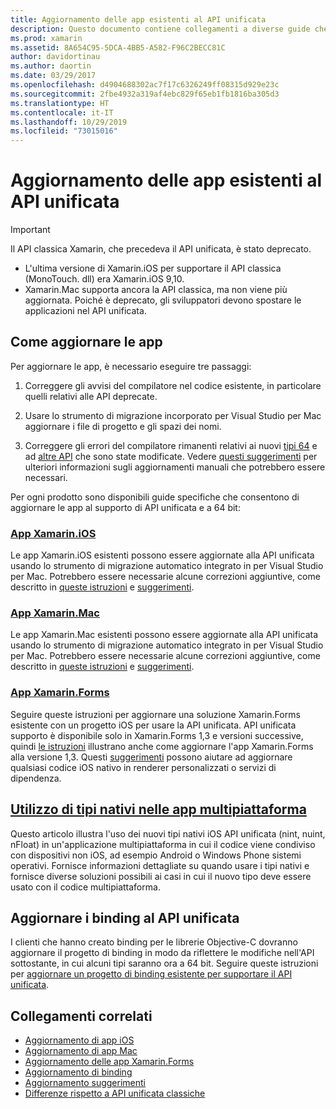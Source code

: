 ```yaml
---
title: Aggiornamento delle app esistenti al API unificata
description: Questo documento contiene collegamenti a diverse guide che descrivono come aggiornare le applicazioni Xamarin al API unificata. Vengono illustrate le app Xamarin.iOS, Xamarin.Mac. App Xamarin.Forms, tipi nativi nelle app multipiattaforma e progetti di associazione.
ms.prod: xamarin
ms.assetid: 8A654C95-5DCA-4BB5-A582-F96C2BECC81C
author: davidortinau
ms.author: daortin
ms.date: 03/29/2017
ms.openlocfilehash: d4904688302ac7f17c6326249ff08315d929e23c
ms.sourcegitcommit: 2fbe4932a319af4ebc829f65eb1fb1816ba305d3
ms.translationtype: HT
ms.contentlocale: it-IT
ms.lasthandoff: 10/29/2019
ms.locfileid: "73015016"
---
```

# <a name="updating-existing-apps-to-the-unified-api"></a>Aggiornamento delle app esistenti al API unificata

> [!IMPORTANT]
> Il API classica Xamarin, che precedeva il API unificata, è stato deprecato.
>
> - L'ultima versione di Xamarin.iOS per supportare il API classica (MonoTouch. dll) era Xamarin.iOS 9,10.
> - Xamarin.Mac supporta ancora la API classica, ma non viene più aggiornata. Poiché è deprecato, gli sviluppatori devono spostare le applicazioni nel API unificata.

## <a name="how-to-update-your-apps"></a>Come aggiornare le app

Per aggiornare le app, è necessario eseguire tre passaggi:

1. Correggere gli avvisi del compilatore nel codice esistente, in particolare quelli relativi alle API deprecate.

2. Usare lo strumento di migrazione incorporato per Visual Studio per Mac aggiornare i file di progetto e gli spazi dei nomi.

3. Correggere gli errori del compilatore rimanenti relativi ai nuovi [tipi 64](~/cross-platform/macios/nativetypes.md) e ad [altre API](~/cross-platform/macios/unified/overview.md#deprecated-typos) che sono state modificate. Vedere [questi suggerimenti](~/cross-platform/macios/unified/updating-tips.md) per ulteriori informazioni sugli aggiornamenti manuali che potrebbero essere necessari.

Per ogni prodotto sono disponibili guide specifiche che consentono di aggiornare le app al supporto di API unificata e a 64 bit:

### <a name="xamarinios-appscross-platformmaciosunifiedupdating-ios-appsmd"></a>[App Xamarin.iOS](~/cross-platform/macios/unified/updating-ios-apps.md)

Le app Xamarin.iOS esistenti possono essere aggiornate alla API unificata usando lo strumento di migrazione automatico integrato in per Visual Studio per Mac. Potrebbero essere necessarie alcune correzioni aggiuntive, come descritto in [queste istruzioni](~/cross-platform/macios/unified/updating-ios-apps.md) e [suggerimenti](~/cross-platform/macios/unified/updating-tips.md).

### <a name="xamarinmac-appscross-platformmaciosunifiedupdating-mac-appsmd"></a>[App Xamarin.Mac](~/cross-platform/macios/unified/updating-mac-apps.md)

Le app Xamarin.Mac esistenti possono essere aggiornate alla API unificata usando lo strumento di migrazione automatico integrato in per Visual Studio per Mac. Potrebbero essere necessarie alcune correzioni aggiuntive, come descritto in [queste istruzioni](~/cross-platform/macios/unified/updating-mac-apps.md) e [suggerimenti](~/cross-platform/macios/unified/updating-tips.md).

### <a name="xamarinforms-appscross-platformmaciosunifiedupdating-xamarin-forms-appsmd"></a>[App Xamarin.Forms](~/cross-platform/macios/unified/updating-xamarin-forms-apps.md)

Seguire queste istruzioni per aggiornare una soluzione Xamarin.Forms esistente con un progetto iOS per usare la API unificata. API unificata supporto è disponibile solo in Xamarin.Forms 1,3 e versioni successive, quindi [le istruzioni](~/cross-platform/macios/unified/updating-xamarin-forms-apps.md) illustrano anche come aggiornare l'app Xamarin.Forms alla versione 1,3. Questi [suggerimenti](~/cross-platform/macios/unified/updating-tips.md) possono aiutare ad aggiornare qualsiasi codice iOS nativo in renderer personalizzati o servizi di dipendenza.

## <a name="working-with-native-types-in-cross-platform-appscross-platformmaciosnativetypesmd"></a>[Utilizzo di tipi nativi nelle app multipiattaforma](~/cross-platform/macios/nativetypes.md)

Questo articolo illustra l'uso dei nuovi tipi nativi iOS API unificata (nint, nuint, nFloat) in un'applicazione multipiattaforma in cui il codice viene condiviso con dispositivi non iOS, ad esempio Android o Windows Phone sistemi operativi. Fornisce informazioni dettagliate su quando usare i tipi nativi e fornisce diverse soluzioni possibili ai casi in cui il nuovo tipo deve essere usato con il codice multipiattaforma.

## <a name="update-bindings-to-the-unified-api"></a>Aggiornare i binding al API unificata

I clienti che hanno creato binding per le librerie Objective-C dovranno aggiornare il progetto di binding in modo da riflettere le modifiche nell'API sottostante, in cui alcuni tipi saranno ora a 64 bit.
Seguire queste istruzioni per [aggiornare un progetto di binding esistente per supportare il API unificata](~/cross-platform/macios/unified/update-binding.md).

## <a name="related-links"></a>Collegamenti correlati

- [Aggiornamento di app iOS](~/cross-platform/macios/unified/updating-ios-apps.md)
- [Aggiornamento di app Mac](~/cross-platform/macios/unified/updating-mac-apps.md)
- [Aggiornamento delle app Xamarin.Forms](~/cross-platform/macios/unified/updating-xamarin-forms-apps.md)
- [Aggiornamento di binding](~/cross-platform/macios/unified/update-binding.md)
- [Aggiornamento suggerimenti](~/cross-platform/macios/unified/updating-tips.md)
- [Differenze rispetto a API unificata classiche](https://github.com/xamarin/release-notes-archive/blob/master/release-notes/ios/api_changes/classic-vs-unified-8.6.0/index.md)
